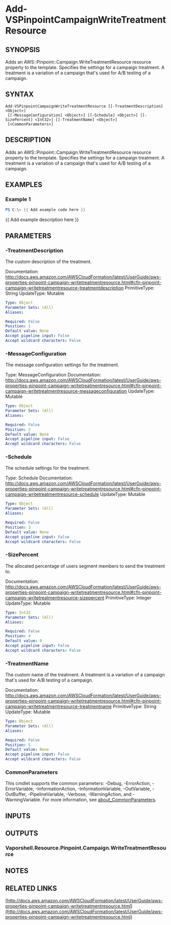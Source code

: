 # Add-VSPinpointCampaignWriteTreatmentResource

## SYNOPSIS
Adds an AWS::Pinpoint::Campaign.WriteTreatmentResource resource property to the template.
Specifies the settings for a campaign treatment.
A treatment is a variation of a campaign that's used for A/B testing of a campaign.

## SYNTAX

```
Add-VSPinpointCampaignWriteTreatmentResource [[-TreatmentDescription] <Object>]
 [[-MessageConfiguration] <Object>] [[-Schedule] <Object>] [[-SizePercent] <Int32>] [[-TreatmentName] <Object>]
 [<CommonParameters>]
```

## DESCRIPTION
Adds an AWS::Pinpoint::Campaign.WriteTreatmentResource resource property to the template.
Specifies the settings for a campaign treatment.
A treatment is a variation of a campaign that's used for A/B testing of a campaign.

## EXAMPLES

### Example 1
```powershell
PS C:\> {{ Add example code here }}
```

{{ Add example description here }}

## PARAMETERS

### -TreatmentDescription
The custom description of the treatment.

Documentation: http://docs.aws.amazon.com/AWSCloudFormation/latest/UserGuide/aws-properties-pinpoint-campaign-writetreatmentresource.html#cfn-pinpoint-campaign-writetreatmentresource-treatmentdescription
PrimitiveType: String
UpdateType: Mutable

```yaml
Type: Object
Parameter Sets: (All)
Aliases:

Required: False
Position: 1
Default value: None
Accept pipeline input: False
Accept wildcard characters: False
```

### -MessageConfiguration
The message configuration settings for the treatment.

Type: MessageConfiguration
Documentation: http://docs.aws.amazon.com/AWSCloudFormation/latest/UserGuide/aws-properties-pinpoint-campaign-writetreatmentresource.html#cfn-pinpoint-campaign-writetreatmentresource-messageconfiguration
UpdateType: Mutable

```yaml
Type: Object
Parameter Sets: (All)
Aliases:

Required: False
Position: 2
Default value: None
Accept pipeline input: False
Accept wildcard characters: False
```

### -Schedule
The schedule settings for the treatment.

Type: Schedule
Documentation: http://docs.aws.amazon.com/AWSCloudFormation/latest/UserGuide/aws-properties-pinpoint-campaign-writetreatmentresource.html#cfn-pinpoint-campaign-writetreatmentresource-schedule
UpdateType: Mutable

```yaml
Type: Object
Parameter Sets: (All)
Aliases:

Required: False
Position: 3
Default value: None
Accept pipeline input: False
Accept wildcard characters: False
```

### -SizePercent
The allocated percentage of users segment members to send the treatment to.

Documentation: http://docs.aws.amazon.com/AWSCloudFormation/latest/UserGuide/aws-properties-pinpoint-campaign-writetreatmentresource.html#cfn-pinpoint-campaign-writetreatmentresource-sizepercent
PrimitiveType: Integer
UpdateType: Mutable

```yaml
Type: Int32
Parameter Sets: (All)
Aliases:

Required: False
Position: 4
Default value: 0
Accept pipeline input: False
Accept wildcard characters: False
```

### -TreatmentName
The custom name of the treatment.
A treatment is a variation of a campaign that's used for A/B testing of a campaign.

Documentation: http://docs.aws.amazon.com/AWSCloudFormation/latest/UserGuide/aws-properties-pinpoint-campaign-writetreatmentresource.html#cfn-pinpoint-campaign-writetreatmentresource-treatmentname
PrimitiveType: String
UpdateType: Mutable

```yaml
Type: Object
Parameter Sets: (All)
Aliases:

Required: False
Position: 5
Default value: None
Accept pipeline input: False
Accept wildcard characters: False
```

### CommonParameters
This cmdlet supports the common parameters: -Debug, -ErrorAction, -ErrorVariable, -InformationAction, -InformationVariable, -OutVariable, -OutBuffer, -PipelineVariable, -Verbose, -WarningAction, and -WarningVariable. For more information, see [about_CommonParameters](http://go.microsoft.com/fwlink/?LinkID=113216).

## INPUTS

## OUTPUTS

### Vaporshell.Resource.Pinpoint.Campaign.WriteTreatmentResource
## NOTES

## RELATED LINKS

[http://docs.aws.amazon.com/AWSCloudFormation/latest/UserGuide/aws-properties-pinpoint-campaign-writetreatmentresource.html](http://docs.aws.amazon.com/AWSCloudFormation/latest/UserGuide/aws-properties-pinpoint-campaign-writetreatmentresource.html)

